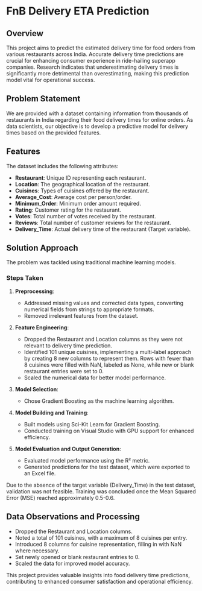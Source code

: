 # FnB Delivery ETA Prediction  

## Overview  
This project aims to predict the estimated delivery time for food orders from various restaurants across India. Accurate delivery time predictions are crucial for enhancing consumer experience in ride-hailing superapp companies. Research indicates that underestimating delivery times is significantly more detrimental than overestimating, making this prediction model vital for operational success.  

## Problem Statement  
We are provided with a dataset containing information from thousands of restaurants in India regarding their food delivery times for online orders. As data scientists, our objective is to develop a predictive model for delivery times based on the provided features.  

## Features  
The dataset includes the following attributes:  
- **Restaurant**: Unique ID representing each restaurant.  
- **Location**: The geographical location of the restaurant.  
- **Cuisines**: Types of cuisines offered by the restaurant.  
- **Average_Cost**: Average cost per person/order.  
- **Minimum_Order**: Minimum order amount required.  
- **Rating**: Customer rating for the restaurant.  
- **Votes**: Total number of votes received by the restaurant.  
- **Reviews**: Total number of customer reviews for the restaurant.  
- **Delivery_Time**: Actual delivery time of the restaurant (Target variable).  

## Solution Approach  
The problem was tackled using traditional machine learning models.  

### Steps Taken  
1. **Preprocessing**:   
   - Addressed missing values and corrected data types, converting numerical fields from strings to appropriate formats.  
   - Removed irrelevant features from the dataset.  

2. **Feature Engineering**:  
   - Dropped the Restaurant and Location columns as they were not relevant to delivery time prediction.  
   - Identified 101 unique cuisines, implementing a multi-label approach by creating 8 new columns to represent them. Rows with fewer than 8 cuisines were filled with NaN, labeled as None, while new or blank restaurant entries were set to 0.  
   - Scaled the numerical data for better model performance.  

3. **Model Selection**:  
   - Chose Gradient Boosting as the machine learning algorithm.

4. **Model Building and Training**:  
   - Built models using Sci-Kit Learn for Gradient Boosting.  
   - Conducted training on Visual Studio with GPU support for enhanced efficiency.  

5. **Model Evaluation and Output Generation**:  
   - Evaluated model performance using the R² metric.  
   - Generated predictions for the test dataset, which were exported to an Excel file.  

Due to the absence of the target variable (Delivery_Time) in the test dataset, validation was not feasible. Training was concluded once the Mean Squared Error (MSE) reached approximately 0.5-0.6.  

## Data Observations and Processing  
- Dropped the Restaurant and Location columns.  
- Noted a total of 101 cuisines, with a maximum of 8 cuisines per entry.  
- Introduced 8 columns for cuisine representation, filling in with NaN where necessary.  
- Set newly opened or blank restaurant entries to 0.  
- Scaled the data for improved model accuracy.  

This project provides valuable insights into food delivery time predictions, contributing to enhanced consumer satisfaction and operational efficiency.
